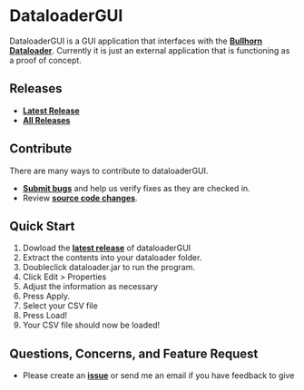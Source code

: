 # DataloaderGUI


DataloaderGUI is a GUI application that interfaces with the **[Bullhorn Dataloader](https://github.com/bullhorn/dataloader/)**.  Currently it is just an external application that is functioning as a proof of concept. 

## Releases

* **[Latest Release](https://github.com/bulbajackel/dataloaderGUI/releases/latest)**
* **[All Releases](https://github.com/bulbajackel/dataloaderGUI/releases)**

## Contribute

There are many ways to contribute to dataloaderGUI.
* **[Submit bugs](https://github.com/bulbajackel/dataloaderGUI/issues)** and help us verify fixes as they are checked in.
* Review **[source code changes](https://github.com/bulbajackel/dataloaderGUI/pulls)**.

## Quick Start

1. Dowload the **[latest release](https://github.com/bulbajackel/dataloaderGUI/releases/latest)** of dataloaderGUI
2. Extract the contents into your dataloader folder.
3. Doubleclick dataloader.jar to run the program.
4. Click Edit > Properties
5. Adjust the information as necessary
6. Press Apply.
7. Select your CSV file
8. Press Load!
9. Your CSV file should now be loaded!

## Questions, Concerns, and Feature Request

* Please create an **[issue](https://github.com/bulbajackel/dataloaderGUI/issues)** or send me an email if you have feedback to give 
